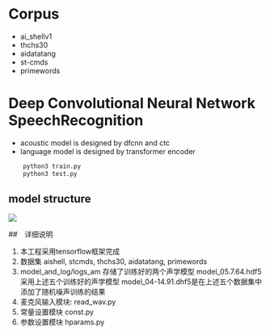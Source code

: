 # Corpus
- ai_shellv1
- thchs30
- aidatatang
- st-cmds
- primewords

# Deep Convolutional Neural Network SpeechRecognition
- acoustic model is designed by dfcnn and ctc
- language model is designed by transformer encoder
```python
    python3 train.py
    python3 test.py
```
## model structure
![](./img/am_lm.png)

##　详细说明
1. 本工程采用tensorflow框架完成
2. 数据集 aishell, stcmds, thchs30, aidatatang, primewords
3. model_and_log/logs_am 存储了训练好的两个声学模型
    model_05.7.64.hdf5采用上述五个训练好的声学模型
    model_04-14.91.dhf5是在上述五个数据集中添加了随机噪声训练的结果
4. 麦克风输入模块: read_wav.py
5. 常量设置模块 const.py
6. 参数设置模块 hparams.py
    